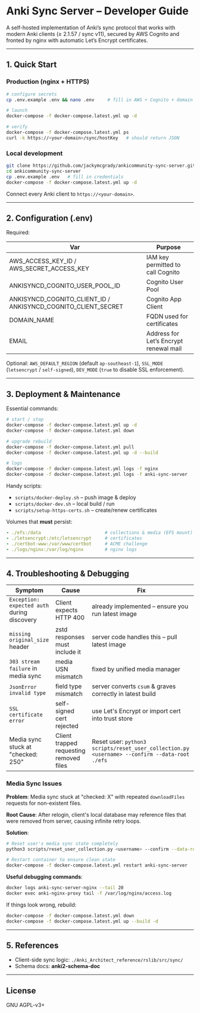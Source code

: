 # Anki Sync Server – Developer Guide

A self-hosted implementation of Anki’s sync protocol that works with modern Anki clients (≥ 2.1.57 / sync v11), secured by AWS Cognito and fronted by nginx with automatic Let’s Encrypt certificates.

---

## 1. Quick Start

### Production (nginx + HTTPS)
```bash
# configure secrets
cp .env.example .env && nano .env     # fill in AWS + Cognito + domain

# launch
docker-compose -f docker-compose.latest.yml up -d

# verify
docker-compose -f docker-compose.latest.yml ps
curl -k https://<your-domain>/sync/hostKey   # should return JSON
```

### Local development
```bash
git clone https://github.com/jackymcgrady/ankicommunity-sync-server.git
cd ankicommunity-sync-server
cp .env.example .env   # fill in credentials
docker-compose -f docker-compose.latest.yml up -d
```

Connect every Anki client to `https://<your-domain>`.

---

## 2. Configuration (.env)

Required:

| Var | Purpose |
|-----|---------|
| AWS_ACCESS_KEY_ID / AWS_SECRET_ACCESS_KEY | IAM key permitted to call Cognito |
| ANKISYNCD_COGNITO_USER_POOL_ID | Cognito User Pool |
| ANKISYNCD_COGNITO_CLIENT_ID / ANKISYNCD_COGNITO_CLIENT_SECRET | Cognito App Client |
| DOMAIN_NAME | FQDN used for certificates |
| EMAIL | Address for Let’s Encrypt renewal mail |

Optional: `AWS_DEFAULT_REGION` (default `ap-southeast-1`), `SSL_MODE` (`letsencrypt` / `self-signed`), `DEV_MODE` (`true` to disable SSL enforcement).

---

## 3. Deployment & Maintenance

Essential commands:

```bash
# start / stop
docker-compose -f docker-compose.latest.yml up -d
docker-compose -f docker-compose.latest.yml down

# upgrade rebuild
docker-compose -f docker-compose.latest.yml pull
docker-compose -f docker-compose.latest.yml up -d --build

# logs
docker-compose -f docker-compose.latest.yml logs -f nginx
docker-compose -f docker-compose.latest.yml logs -f anki-sync-server
```

Handy scripts:

* `scripts/docker-deploy.sh` – push image & deploy
* `scripts/docker-dev.sh` – local build / run
* `scripts/setup-https-certs.sh` – create/renew certificates

Volumes that **must** persist:

```yaml
- ./efs:/data                        # collections & media (EFS mount)
- ./letsencrypt:/etc/letsencrypt     # certificates
- ./certbot-www:/var/www/certbot     # ACME challenge
- ./logs/nginx:/var/log/nginx        # nginx logs
```

---

## 4. Troubleshooting & Debugging

| Symptom | Cause | Fix |
|---------|-------|-----|
| `Exception: expected auth` during discovery | Client expects HTTP 400 | already implemented – ensure you run latest image |
| `missing original_size` header | zstd responses must include it | server code handles this – pull latest image |
| `303 stream failure` in media sync | media USN mismatch | fixed by unified media manager |
| `JsonError invalid type` | field type mismatch | server converts `csum` & graves correctly in latest build |
| `SSL certificate error` | self-signed cert rejected | use Let's Encrypt or import cert into trust store |
| Media sync stuck at "checked: 250" | Client trapped requesting removed files | Reset user: `python3 scripts/reset_user_collection.py <username> --confirm --data-root ./efs` |

### Media Sync Issues

**Problem**: Media sync stuck at "checked: X" with repeated `downloadFiles` requests for non-existent files.

**Root Cause**: After relogin, client's local database may reference files that were removed from server, causing infinite retry loops.

**Solution**:
```bash
# Reset user's media sync state completely
python3 scripts/reset_user_collection.py <username> --confirm --data-root ./efs

# Restart container to ensure clean state
docker-compose -f docker-compose.latest.yml restart anki-sync-server
```

**Useful debugging commands**:

```bash
docker logs anki-sync-server-nginx --tail 20
docker exec anki-nginx-proxy tail -f /var/log/nginx/access.log
```

If things look wrong, rebuild:

```bash
docker-compose -f docker-compose.latest.yml down
docker-compose -f docker-compose.latest.yml up --build -d
```

---

## 5. References

* Client-side sync logic: `./Anki_Architect_reference/rslib/src/sync/`
* Schema docs: **anki2-schema-doc**

---

## License

GNU AGPL-v3+
